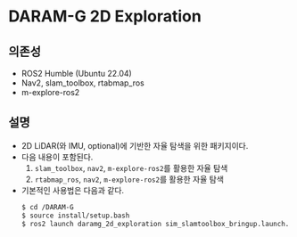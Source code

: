 # DARAM-G 2D Exploration
## 의존성
- ROS2 Humble (Ubuntu 22.04)
- Nav2, slam_toolbox, rtabmap_ros
- m-explore-ros2

## 설명
- 2D LiDAR(와 IMU, optional)에 기반한 자율 탐색을 위한 패키지이다.
- 다음 내용이 포함된다.
  1. `slam_toolbox`, `nav2`, `m-explore-ros2`를 활용한 자율 탐색
  2. `rtabmap_ros`, `nav2`, `m-explore-ros2`를 활용한 자율 탐색 
- 기본적인 사용법은 다음과 같다.
  ```bash
  $ cd /DARAM-G
  $ source install/setup.bash
  $ ros2 launch daramg_2d_exploration sim_slamtoolbox_bringup.launch.py
  ```